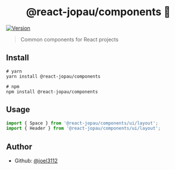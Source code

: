 <h1 align="center">@react-jopau/components 👋</h1>
<p>
  <a href="https://www.npmjs.com/package/@react-jopau/components" target="_blank">
    <img alt="Version" src="https://img.shields.io/npm/v/@react-jopau/components.svg">
  </a>
</p>

> Common components for React projects

## Install

```shell
# yarn
yarn install @react-jopau/components

# npm
npm install @react-jopau/components
```

## Usage

```javascript
import { Space } from '@react-jopau/components/ui/layout';
import { Header } from '@react-jopau/components/ui/layout';
```

## Author

- Github: [@joel3112](https://github.com/joel3112)

